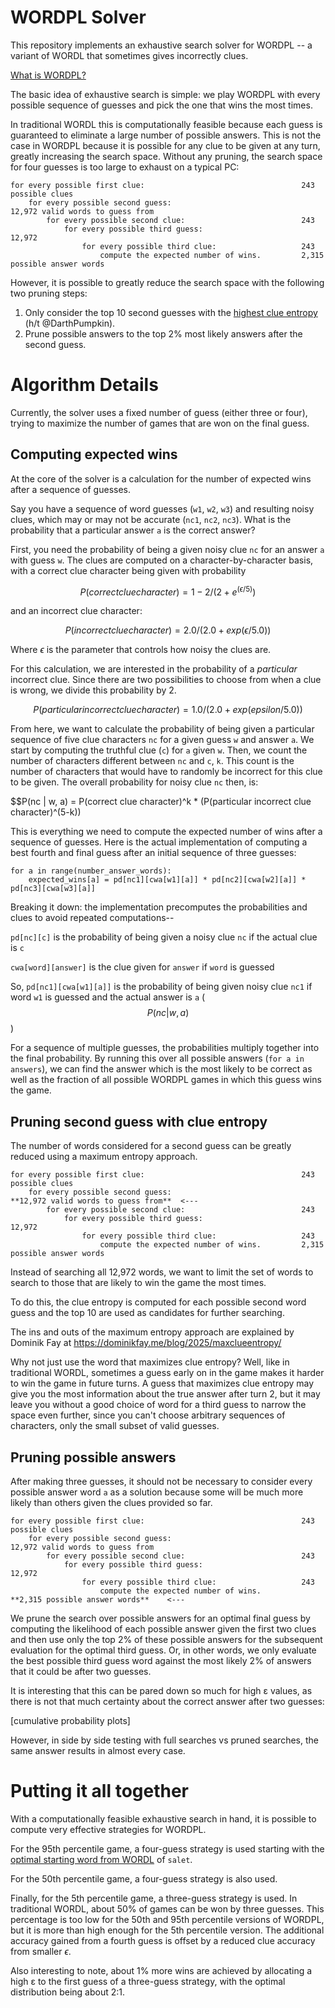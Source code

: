
WORDPL Solver
=============

This repository implements an exhaustive search solver for WORDPL -- a variant of WORDL that sometimes gives incorrectly clues.

[What is WORDPL?](https://github.com/TedTed/wordpl?tab=readme-ov-file)

The basic idea of exhaustive search is simple: we play WORDPL with every possible sequence of guesses and pick the one that wins the most times.

In traditional WORDL this is computationally feasible because each guess is guaranteed to eliminate a large number of possible answers. This is not the case in WORDPL because it is possible for any clue to be given at any turn, greatly increasing the search space. Without any pruning, the search space for four guesses is too large to exhaust on a typical PC:

```
for every possible first clue:                                   243 possible clues
    for every possible second guess:                             12,972 valid words to guess from
        for every possible second clue:                          243
            for every possible third guess:                      12,972
                for every possible third clue:                   243
                    compute the expected number of wins.         2,315 possible answer words
```

However, it is possible to greatly reduce the search space with the following two pruning steps:

1. Only consider the top 10 second guesses with the [highest clue entropy](https://dominikfay.me/blog/2025/maxclueentropy/) (h/t @DarthPumpkin).
2. Prune possible answers to the top 2% most likely answers after the second guess.

Algorithm Details
=================

Currently, the solver uses a fixed number of guess (either three or four), trying to maximize the number of games that are won on the final guess.

Computing expected wins
-----------------------

At the core of the solver is a calculation for the number of expected wins after a sequence of guesses.

Say you have a sequence of word guesses (`w1`, `w2`, `w3`) and resulting noisy clues, which may or may not be accurate (`nc1`, `nc2`, `nc3`). What is the probability that a particular answer `a` is the correct answer?

First, you need the probability of being a given noisy clue `nc` for an answer `a` with guess `w`. The clues are computed on a character-by-character basis, with a correct clue character being given with probability

$$P(correct clue character) = 1 - 2/(2+e^(\epsilon/5))$$

and an incorrect clue character:

$$P(incorrect clue character) = 2.0 / (2.0 + exp(\epsilon / 5.0))$$

Where $\epsilon$ is the parameter that controls how noisy the clues are.

For this calculation, we are interested in the probability of a _particular_ incorrect clue. Since there are two possibilities to choose from when a clue is wrong, we divide this probability by 2.

$$P(particular incorrect clue character) = 1.0 / (2.0 + exp(epsilon / 5.0))$$

From here, we want to calculate the probability of being given a particular sequence of five clue characters `nc` for a given guess `w` and answer `a`. We start by computing the truthful clue (`c`) for `a` given `w`. Then, we count the number of characters different between `nc` and `c`, `k`. This count is the number of characters that would have to randomly be incorrect for this clue to be given. The overall probability for noisy clue `nc` then, is:

$$P(nc | w, a) = P(correct clue character)^k * (P(particular incorrect clue character)^(5-k))

This is everything we need to compute the expected number of wins after a sequence of guesses. Here is the actual implementation of computing a best fourth and final guess after an initial sequence of three guesses:

```
for a in range(number_answer_words):
    expected_wins[a] = pd[nc1][cwa[w1][a]] * pd[nc2][cwa[w2][a]] * pd[nc3][cwa[w3][a]]
```

Breaking it down: the implementation precomputes the probabilities and clues to avoid repeated computations--

`pd[nc][c]` is the probability of being given a noisy clue `nc` if the actual clue is `c`

`cwa[word][answer]` is the clue given for `answer` if `word` is guessed

So, `pd[nc1][cwa[w1][a]]` is the probability of being given noisy clue `nc1` if word `w1` is guessed and the actual answer is `a` ($$P(nc | w , a)$$)

For a sequence of multiple guesses, the probabilities multiply together into the final probability. By running this over all possible answers (`for a in answers`), we can find the answer which is the most likely to be correct as well as the fraction of all possible WORDPL games in which this guess wins the game.


Pruning second guess with clue entropy
--------------------------------------

The number of words considered for a second guess can be greatly reduced using a maximum entropy approach.

```
for every possible first clue:                                   243 possible clues
    for every possible second guess:                             **12,972 valid words to guess from**  <---
        for every possible second clue:                          243
            for every possible third guess:                      12,972
                for every possible third clue:                   243
                    compute the expected number of wins.         2,315 possible answer words
```

Instead of searching all 12,972 words, we want to limit the set of words to search to those that are likely to win the game the most times.

To do this, the clue entropy is computed for each possible second word guess and the top 10 are used as candidates for further searching. 

The ins and outs of the maximum entropy approach are explained by Dominik Fay at https://dominikfay.me/blog/2025/maxclueentropy/

Why not just use the word that maximizes clue entropy? Well, like in traditional WORDL, sometimes a guess early on in the game makes it harder to win the game in future turns. A guess that maximizes clue entropy may give you the most information about the true answer after turn 2, but it may leave you without a good choice of word for a third guess to narrow the space even further, since you can't choose arbitrary sequences of characters, only the small subset of valid guesses.


Pruning possible answers
------------------------

After making three guesses, it should not be necessary to consider every possible answer word `a` as a solution because some will be much more likely than others given the clues provided so far.

```
for every possible first clue:                                   243 possible clues
    for every possible second guess:                             12,972 valid words to guess from  
        for every possible second clue:                          243
            for every possible third guess:                      12,972
                for every possible third clue:                   243
                    compute the expected number of wins.         **2,315 possible answer words**    <---
```

We prune the search over possible answers for an optimal final guess by computing the likelihood of each possible answer given the first two clues and then use only the top 2% of these possible answers for the subsequent evaluation for the optimal third guess. Or, in other words, we only evaluate the best possible third guess word against the most likely 2% of answers that it could be after two guesses.

It is interesting that this can be pared down so much for high ε values, as there is not that much certainty about the correct answer after two guesses:

[cumulative probability plots]

However, in side by side testing with full searches vs pruned searches, the same answer results in almost every case. 


Putting it all together
=======================

With a computationally feasible exhaustive search in hand, it is possible to compute very effective strategies for WORDPL.

For the 95th percentile game, a four-guess strategy is used starting with the [optimal starting word from WORDL](https://sonorouschocolate.com/notes/index.php?title=The_best_strategies_for_Wordle) of `salet`.

For the 50th percentile game, a four-guess strategy is also used.

Finally, for the 5th percentile game, a three-guess strategy is used. In traditional WORDL, about 50% of games can be won by three guesses. This percentage is too low for the 50th and 95th percentile versions of WORDPL, but it is more than high enough for the 5th percentile version. The additional accuracy gained from a fourth guess is offset by a reduced clue accuracy from smaller $\epsilon$.

Also interesting to note, about 1% more wins are achieved by allocating a high ε to the first guess of a three-guess strategy, with the optimal distribution being about 2:1.

